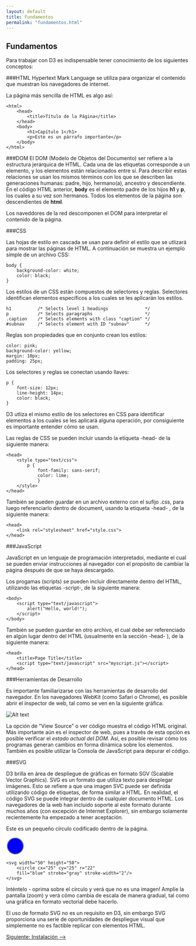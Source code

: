 ```yaml
---
layout: default
title: Fundamentos
permalink: "fundamentos.html"
---
```


## Fundamentos

Para trabajar con D3 es indispensable tener conocimiento de los siguientes conceptos:

###HTML
Hypertext Mark Language se utiliza para organizar el contenido que muestran los navegadores de internet.

La página más sencilla de HTML es algo así:

    <html>
        <head>
            <title>Título de la Página</title>
        </head>
        <body>
            <h1>Capítulo 1</h1>
            <p>Este es un párrafo importante</p>
        </body>
    </html>

###DOM
El DOM (Modelo de Objetos del Documento) ser refiere a la estructura jerárquica de HTML. Cada una de las etiquetas corresponde a un elemento, y los elementos están relacionados entre sí. Para describir estas relaciones se usan los mismos términos con los que se describen las generaciones humanas: padre, hijo, hermano(a), ancestro y descendiente. En el código HTML anterior, **body** es el elemento padre de los hijos **h1** y **p**, los cuales a su vez son hermanos. Todos los elementos de la página son descendientes de **html**.

Los naveddores de la red descomponen el DOM para interpretar el contenido de la página.


###CSS

Las hojas de estilo en cascada se usan para definir el estilo que se utlizará para mostrar las páginas de HTML. A continuación se muestra un ejemplo simple de un archivo CSS:

    body {
        background-color: white;
        color: black;
    }

Los estilos de un CSS están compuestos de selectores y reglas. Selectores identifican elementos específicos a los cuales se les aplicarán los estilos. 

    h1          /* Selects level 1 headings              */
    p           /* Selects paragraphs                    */
    .caption    /* Selects elements with class "caption" */
    #subnav     /* Selects element with ID "subnav"      */

Reglas son propiedades que en conjunto crean los estilos:

    color: pink;
    background-color: yellow;
    margin: 10px;
    padding: 25px;

Los selectores y reglas se conectan usando llaves:

    p {
        font-size: 12px;
        line-height: 14px;
        color: black;
    }

D3 utliza el mismo estilo de los selectores en CSS para identificar elementos a los cuales se les aplicará alguna operación, por consiguiente es importante entender cómo se usan.

Las reglas de CSS se pueden incluir usando la etiqueta -head- de la siguiente manera:

    <head>
        <style type="text/css">
            p {
                font-family: sans-serif;
                color: lime;
                }
        </style>
    </head>

También se pueden guardar en un archivo externo con el sufijo .css, para luego referenciarlo dentro de document, usando la etiqueta  -head- , de la siguiente manera:

    <head>
        <link rel="stylesheet" href="style.css">
    </head>


###JavaScript

JavaScript en un lenguaje de programación interpretadoi, mediante el cual se pueden enviar instrucciones al navegador con el propósito de cambiar la página después de que se haya descargado.

Los progamas (scripts) se pueden incluir directamente dentro del HTML, utilizando las etiquetas -script-, de la siguiente manera:

    <body>
        <script type="text/javascript">
            alert("Hello, world!");
        </script>
    </body>


También se pueden guardar en otro archivo, el cual debe ser referenciado en algún lugar dentro del HTML (usualmente en la sección -head- ), de la siguiente manera:

    <head>
        <title>Page Title</title>
        <script type="text/javascript" src="myscript.js"></script>
    </head>

###Herramientas de Desarrollo

Es importante familiarizarse con las herramientas de desarrollo del navegador. En los navegadores WebKit (como Safari o Chrome), es posible abrir el inspector de web, tal como se ven en la siguiente gráfica:

![Alt text]({{site.url}}/images/web-inspector.png)

La opción de "View Source" o ver código muestra el código HTML original. Más importante aún es el inspector de web, pues a través de esta opción es posible verificar el *estado actual del DOM*. Así, es posible revisar cómo los programas generan cambios en forma dinámica sobre los elementos. También es posible utilizar la Consola de JavaScript para depurar el código.


###SVG

D3 brilla en área de despliegue de gráficas en formato SGV (Scalable Vector Graphics). SVG es un formato que utiliza texto para desplegar imágenes. Esto se refiere a que una imagen SVC puede ser definida utilizando código de etiquetas, de forma similar a HTML. En realidad, el código SVG se puede integrar dentro de cualquier documento HTML. Los navegadores de la web han incluido soporte al este formato durante muchos años (con excepción de Internet Explorer), sin embargo solamente recientemente ha empezado a tener aceptación.

Este es un pequeño círculo codificado dentro de la página.

<svg width="50" height="50">
    <circle cx="25" cy="25" r="22"
     fill="blue" stroke="gray" stroke-width="2"/>
</svg>


    <svg width="50" height="50">
        <circle cx="25" cy="25" r="22"
        fill="blue" stroke="gray" stroke-width="2"/>
    </svg>

Inténtelo - oprima sobre el círculo y verá que no es una imagen! Amplíe la pantalla (zoom) y verá cómo cambia de escala de manera gradual, tal como una gráfica en formato vectorial debe hacerlo.

El uso de formato SVG no es un requisito en D3, sin embargo SVG proporciona una serie de oportunidades de despliegue visual que simplemente no es factible replicar con elementos HTML. 

[Siguiente: Instalación -->]({{site.url}}/instalacion.html)